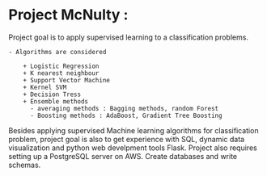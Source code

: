 # Project McNulty :

Project goal is to apply supervised learning to a classification problems.  

    - Algorithms are considered
       
        + Logistic Regression
        + K nearest neighbour
        + Support Vector Machine
        + Kernel SVM
        + Decision Tress
        + Ensemble methods  
          - averaging methods : Bagging methods, random Forest
          - Boosting methods : AdaBoost, Gradient Tree Boosting
     
Besides applying supervised Machine learning algorithms for classification problem, project goal is also to get experience with SQL, dynamic data visualization and python web develpment tools Flask. Project also requires setting up a PostgreSQL server on AWS. Create databases and write schemas.
